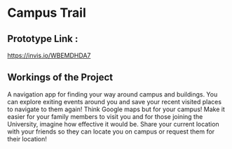 # Campus Trail

## Prototype Link : 
https://invis.io/WBEMDHDA7

## Workings of the Project

A navigation app for finding your way around campus and buildings.
You can explore exiting events around you and save your recent visited places to navigate to them again!
Think Google maps but for your campus!
Make it easier for your family members to visit you and for those joining the University, imagine how effective it would be.
Share your current location with your friends so they can locate you on campus or request them for their location!
